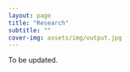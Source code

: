 ```yaml
---
layout: page
title: "Research"
subtitle: ""
cover-img: assets/img/output.jpg
---
```


To be updated. 